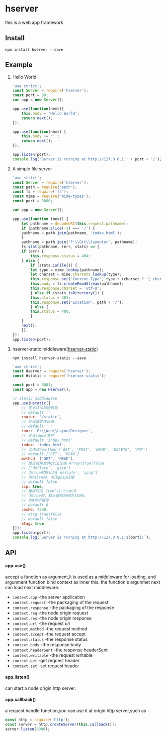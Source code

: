 # hserver
this is a web app framework

## Install
`npm install hserver --save`

## Example
1. Hello World
    ```javascript
    'use strict';
    const Server = require('hserver');
    const port = 80;
    var app = new Server();

    app.use(function(next){
        this.body = 'Hello World';
        return next();
    });

    app.use(function(next) {
        this.body += '!';
        return next();
    });

    app.listen(port);
    console.log('Server is running at http://127.0.0.1:' + port + '/');
    ```

2. A simple file server
    ```javascript
    'use strict';
    const Server = require('hserver');
    const path = require('path');
    const fs = require('fs');
    const mime = require('mime-types');
    const port = 8080;

    var app = new Server();

    app.use(function (next) {
        let pathname = decodeURI(this.request.pathname);
        if (pathname.slice(-1) === '/') {
        pathname = path.join(pathname, 'index.html');
        }
        pathname = path.join('F:\\Git\\layouter', pathname);
        fs.stat(pathname, (err, stats) => {
        if (err) {
            this.response.status = 404;
        } else {
            if (stats.isFile()) {
            let type = mime.lookup(pathname);
            let charset = mime.charsets.lookup(type);
            this.response.set('Content-Type', type + (charset ? '; charset=' + charset : ''));
            this.body = fs.createReadStream(pathname);
            this.response.charset = 'utf-8';
            } else if (stats.isDirectory()) {
            this.status = 301;
            this.response.set('Location', path + '/');
            } else {
            this.status = 400;
            }
        }
        next();
        });
    });
    app.listen(port);
    ```

3. hserver-static middleware([hserver-static](https://github.com/diaocheng/hserver-static))

    `npm install hserver-static --save`
    ```javascript
    'use strict';
    const Hserver = require('hserver');
    const Hstatic = require('hserver-static');

    const port = 8081;
    const app = new Hserver();

    // static middleware
    app.use(Hstatic({
        // 定义访问路径前缀
        // default ''
        router: '/static',
        // 定义根文件目录
        // default '.'
        root: 'F:\\Web\\LayoutDesigner',
        // 定义index文件
        // default 'index.html'
        index: 'index.html',
        // 允许访问method ['GET', 'POST', 'HEAD', 'DELETE', 'PUT']
        // default ['GET', 'HEAD']
        method: ['GET', 'HEAD'],
        // 是否启用文件gzip压缩 Array|true|false
        // ['deflate', 'gzip']
        // 为true时默认为['deflate', 'gzip']
        // 为false时，关闭gzip压缩
        // default false
        zip: true,
        // 缓存时间 time(s)|true|0
        // 为true时，默认缓存时间为7200s
        // 为0时不缓存
        // default 0
        cache: 7200,
        // etag true|false
        // default false
        etag: true
    }));
    app.listen(port);
    console.log(`Server is running at http://127.0.0.1:${port}/`);
    ```

## API
#### app.use()
accept a function as argument,It is used as a middleware for loading,
and argunment function bind context as inner this.
the function's argunmet next can load next middleware.

* `context.app` -the server application
* `context.request` -the packaging of the request
* `context.response` -the packaging of the response
* `context.req` -the node origin request
* `context.res` -the node origin response
* `context.url` -the request url
* `context.method` -the request method
* `context.accept` -the request accept
* `context.status` -the response status
* `context.body` -the response body
* `context.headerSent` -the response headerSent
* `context.writable` -the request writable
* `context.get` -get request header
* `context.set` -set request header
    
#### app.listen() 
can start a node origin http server.

#### app.callback()
a request handle function,you can use it at origin http server,such as
    
```javascript
const http = require('http');
const server = http.createServer(this.callback());
server.listen(8080);
```
